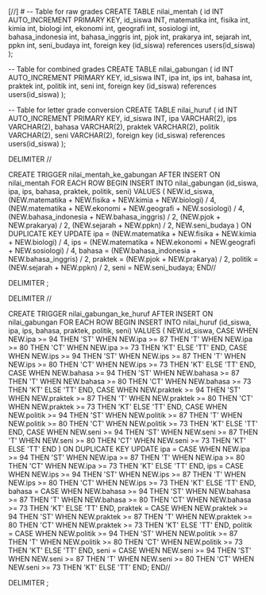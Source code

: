 [//] # -- Table for raw grades
CREATE TABLE nilai_mentah (
id INT AUTO_INCREMENT PRIMARY KEY,
id_siswa INT,
matematika int,
fisika int,
kimia int,
biologi int,
ekonomi int,
geografi int,
sosiologi int,
bahasa_indonesia int,
bahasa_inggris int,
pjok int,
prakarya int,
sejarah int,
ppkn int,
seni_budaya int,
foreign key (id_siswa) references users(id_siswa)
);

-- Table for combined grades
CREATE TABLE nilai_gabungan (
id INT AUTO_INCREMENT PRIMARY KEY,
id_siswa INT,
ipa int,
ips int,
bahasa int,
praktek int,
politik int,
seni int,
foreign key (id_siswa) references users(id_siswa)
);

-- Table for letter grade conversion
CREATE TABLE nilai_huruf (
id INT AUTO_INCREMENT PRIMARY KEY,
id_siswa INT,
ipa VARCHAR(2),
ips VARCHAR(2),
bahasa VARCHAR(2),
praktek VARCHAR(2),
politik VARCHAR(2),
seni VARCHAR(2),
foreign key (id_siswa) references users(id_siswa)
);

DELIMITER //

CREATE TRIGGER nilai_mentah_ke_gabungan
AFTER INSERT ON nilai_mentah
FOR EACH ROW
BEGIN
INSERT INTO nilai_gabungan (id_siswa, ipa, ips, bahasa, praktek, politik, seni)
VALUES (
NEW.id_siswa,
(NEW.matematika + NEW.fisika + NEW.kimia + NEW.biologi) / 4,
(NEW.matematika + NEW.ekonomi + NEW.geografi + NEW.sosiologi) / 4,
(NEW.bahasa_indonesia + NEW.bahasa_inggris) / 2,
(NEW.pjok + NEW.prakarya) / 2,
(NEW.sejarah + NEW.ppkn) / 2,
NEW.seni_budaya
)
ON DUPLICATE KEY UPDATE
ipa = (NEW.matematika + NEW.fisika + NEW.kimia + NEW.biologi) / 4,
ips = (NEW.matematika + NEW.ekonomi + NEW.geografi + NEW.sosiologi) / 4,
bahasa = (NEW.bahasa_indonesia + NEW.bahasa_inggris) / 2,
praktek = (NEW.pjok + NEW.prakarya) / 2,
politik = (NEW.sejarah + NEW.ppkn) / 2,
seni = NEW.seni_budaya;
END//

DELIMITER ;

DELIMITER //

CREATE TRIGGER nilai_gabungan_ke_huruf
AFTER INSERT ON nilai_gabungan
FOR EACH ROW
BEGIN
INSERT INTO nilai_huruf (id_siswa, ipa, ips, bahasa, praktek, politik, seni)
VALUES (
NEW.id_siswa,
CASE
WHEN NEW.ipa >= 94 THEN 'ST'
WHEN NEW.ipa >= 87 THEN 'T'
WHEN NEW.ipa >= 80 THEN 'CT'
WHEN NEW.ipa >= 73 THEN 'KT'
ELSE 'TT'
END,
CASE
WHEN NEW.ips >= 94 THEN 'ST'
WHEN NEW.ips >= 87 THEN 'T'
WHEN NEW.ips >= 80 THEN 'CT'
WHEN NEW.ips >= 73 THEN 'KT'
ELSE 'TT'
END,
CASE
WHEN NEW.bahasa >= 94 THEN 'ST'
WHEN NEW.bahasa >= 87 THEN 'T'
WHEN NEW.bahasa >= 80 THEN 'CT'
WHEN NEW.bahasa >= 73 THEN 'KT'
ELSE 'TT'
END,
CASE
WHEN NEW.praktek >= 94 THEN 'ST'
WHEN NEW.praktek >= 87 THEN 'T'
WHEN NEW.praktek >= 80 THEN 'CT'
WHEN NEW.praktek >= 73 THEN 'KT'
ELSE 'TT'
END,
CASE
WHEN NEW.politik >= 94 THEN 'ST'
WHEN NEW.politik >= 87 THEN 'T'
WHEN NEW.politik >= 80 THEN 'CT'
WHEN NEW.politik >= 73 THEN 'KT'
ELSE 'TT'
END,
CASE
WHEN NEW.seni >= 94 THEN 'ST'
WHEN NEW.seni >= 87 THEN 'T'
WHEN NEW.seni >= 80 THEN 'CT'
WHEN NEW.seni >= 73 THEN 'KT'
ELSE 'TT'
END
)
ON DUPLICATE KEY UPDATE
ipa = CASE
WHEN NEW.ipa >= 94 THEN 'ST'
WHEN NEW.ipa >= 87 THEN 'T'
WHEN NEW.ipa >= 80 THEN 'CT'
WHEN NEW.ipa >= 73 THEN 'KT'
ELSE 'TT'
END,
ips = CASE
WHEN NEW.ips >= 94 THEN 'ST'
WHEN NEW.ips >= 87 THEN 'T'
WHEN NEW.ips >= 80 THEN 'CT'
WHEN NEW.ips >= 73 THEN 'KT'
ELSE 'TT'
END,
bahasa = CASE
WHEN NEW.bahasa >= 94 THEN 'ST'
WHEN NEW.bahasa >= 87 THEN 'T'
WHEN NEW.bahasa >= 80 THEN 'CT'
WHEN NEW.bahasa >= 73 THEN 'KT'
ELSE 'TT'
END,
praktek = CASE
WHEN NEW.praktek >= 94 THEN 'ST'
WHEN NEW.praktek >= 87 THEN 'T'
WHEN NEW.praktek >= 80 THEN 'CT'
WHEN NEW.praktek >= 73 THEN 'KT'
ELSE 'TT'
END,
politik = CASE
WHEN NEW.politik >= 94 THEN 'ST'
WHEN NEW.politik >= 87 THEN 'T'
WHEN NEW.politik >= 80 THEN 'CT'
WHEN NEW.politik >= 73 THEN 'KT'
ELSE 'TT'
END,
seni = CASE
WHEN NEW.seni >= 94 THEN 'ST'
WHEN NEW.seni >= 87 THEN 'T'
WHEN NEW.seni >= 80 THEN 'CT'
WHEN NEW.seni >= 73 THEN 'KT'
ELSE 'TT'
END;
END//

DELIMITER ;